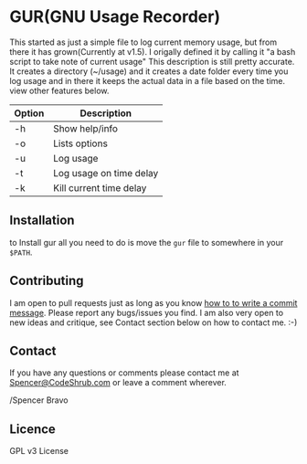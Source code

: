 GUR(GNU Usage Recorder)
===========

This started as just a simple file to log current memory usage, but from there it has grown(Currently at v1.5). 
I origally defined it by calling it "a bash script to take note of current usage"
This description is still pretty accurate. It creates a directory (~/usage) and it creates a date folder every time you log usage and in there it keeps the actual data in a file based on the time. view other features below.

| Option | Description                 |
| ------ | --------------------------- |
| -h     | Show help/info              |
| -o     | Lists options               |
| -u     | Log usage               |
| -t      | Log usage on time delay  |
| -k     | Kill current time delay   |

## Installation
to Install gur all you need to do is move the `gur` file to somewhere in your `$PATH`.

## Contributing

I am open to pull requests just as long as you know <a href="http://tbaggery.com/2008/04/19/a-note-about-git-commit-messages.html" target= "_blank">how to to write a commit message</a>.
Please report any bugs/issues you find. I am also very open to new ideas and
critique, see Contact section below on how to contact me. :-)

## Contact

If you have any questions or comments please contact me at <a title="Spencer@codeshrub.com" href="mailto:Spencer@codeshrub.com">Spencer@CodeShrub.com</a> or leave a comment wherever.

/Spencer Bravo

## Licence

GPL v3 License
